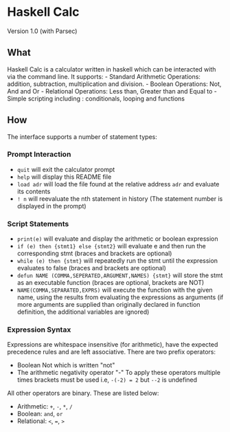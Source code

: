 

Haskell Calc
================

Version 1.0 (with Parsec)

What
-----

Haskell Calc is a calculator written in haskell which can be interacted with via the command line.
It supports:
	- Standard Arithmetic Operations: addition, subtraction, multiplication and division.
	- Boolean Operations: Not, And and Or
	- Relational Operations: Less than, Greater than and Equal to 
	- Simple scripting including : conditionals, looping and functions
	
How 
----

The interface supports a number of statement types:

### Prompt Interaction
- `quit` will exit the calculator prompt
- `help` will display this README file 
- `load adr` will load the file found at the relative address `adr` and evaluate its contents
- `! n` will reevaluate the nth statement in history (The statement number is displayed in the prompt)

### Script Statements
- `print(e)` will evaluate and display the arithmetic or boolean expression
- `if (e) then {stmt1} else {stmt2}` will evaluate e and then run the corresponding stmt 
  (braces and brackets are optional)
- `while (e) then {stmt}` will repeatedly run the stmt until the expression evaluates to false
  (braces and brackets are optional)
- `defun NAME (COMMA,SEPERATED,ARGUMENT,NAMES) {stmt}` will store the stmt as an executable function
  (braces are optional, brackets are NOT)
- `NAME(COMMA,SEPARATED,EXPRS)` will execute the function with the given name, using the results from
  evaluating the expressions as arguments
  (if more arguments are supplied than originally declared in function definition, the additional variables are ignored)
  
### Expression Syntax
Expressions are whitespace insensitive (for arithmetic), have the expected precedence rules and are left associative.
There are two prefix operators: 
- Boolean Not which is written "not" 
- The arithmetic negativity operator "-"
To apply these operators multiple times brackets must be used i.e, `-(-2) = 2` but `--2` is undefined


All other operators are binary. These are listed below:
- Arithmetic: `+`, `-`, `*`, `/`
- Boolean: `and`, `or`
- Relational: `<`, `=`, `>`

